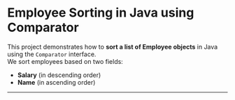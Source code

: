 # Employee Sorting in Java using Comparator

This project demonstrates how to **sort a list of Employee objects** in Java using the `Comparator` interface.  
We sort employees based on two fields:

- **Salary** (in descending order)
- **Name** (in ascending order)

---
